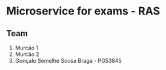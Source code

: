 # Microservice for exams - RAS

## Team

1. Murcão 1 
2. Murcão 2
3. Gonçalo Semelhe Sousa Braga - PG53845